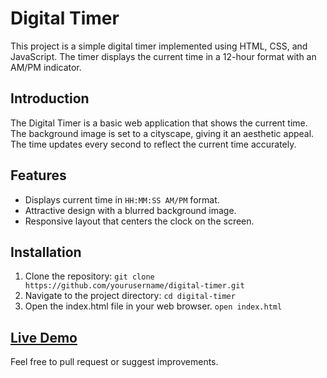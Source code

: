 # Digital Timer

This project is a simple digital timer implemented using HTML, CSS, and JavaScript. The timer displays the current time in a 12-hour format with an AM/PM indicator.

## Introduction

The Digital Timer is a basic web application that shows the current time.
The background image is set to a cityscape, giving it an aesthetic appeal.
The time updates every second to reflect the current time accurately.

## Features

- Displays current time in `HH:MM:SS AM/PM` format.
- Attractive design with a blurred background image.
- Responsive layout that centers the clock on the screen.

## Installation

1. Clone the repository:
  ```git clone https://github.com/yourusername/digital-timer.git```
2. Navigate to the project directory:
  ```cd digital-timer```
3. Open the index.html file in your web browser.
   ```open index.html```

## [Live Demo](https://sharif-islam96403.github.io/Digital-Clock-Website/)
  

Feel free to pull request or suggest improvements.

